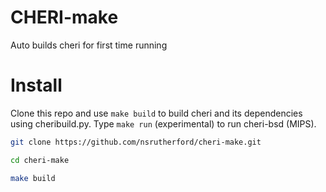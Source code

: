 # CHERI-make

Auto builds cheri for first time running

# Install

Clone this repo and use `make build` to build cheri and its dependencies using cheribuild.py. Type `make run` (experimental) to run cheri-bsd (MIPS).

```bash
git clone https://github.com/nsrutherford/cheri-make.git

cd cheri-make

make build
```
